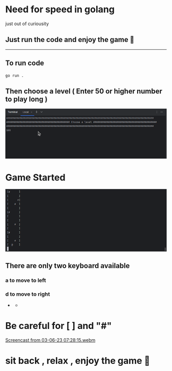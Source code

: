 # Need for speed in golang
just out of curiousity

## Just run the code and enjoy the game 🤠
** **
## To run code
```
go run .
```
## Then choose a level ( Enter 50 or higher number to play long )
!["chooose level"](https://github.com/Bek-Shoyatbekov/need-for-speed-in-golang/blob/main/images/img_1.png?row=true)

# Game Started
!["chooose level"](https://github.com/Bek-Shoyatbekov/need-for-speed-in-golang/blob/main/images/img.png?row=true)

## There are only two keyboard available
### a  to move to left
### d to move to right
* *
# Be careful for [ ] and "#"
[Screencast from 03-06-23 07:28:15.webm](https://github.com/Bek-Shoyatbekov/need-for-speed-in-golang/assets/92543629/2a1a38f5-2f86-488b-8cfe-5878f649e7f0)


# sit back , relax , enjoy the game 🙂
